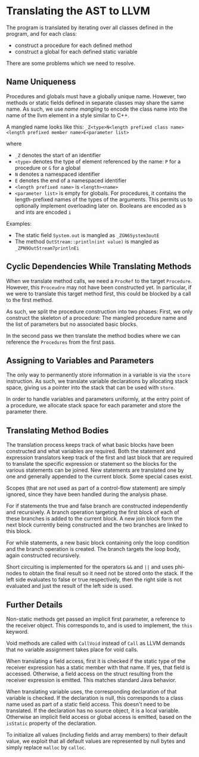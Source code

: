 # Translating the AST to LLVM
The program is translated by iterating over all classes defined in the program, and for each class:

* construct a procedure for each defined method
* construct a global for each defined static variable

There are some problems which we need to resolve.

## Name Uniqueness
Procedures and globals must have a globally unique name. However, two methods or static fields defined
in separate classes may share the same name. As such, we use *name mangling* to encode the class name into the 
name of the llvm element in a style similar to C++.

A mangled name looks like this:
`_Z<type>N<length prefixed class name><length prefixed member name>E<parameter list>`

where
* `_Z` denotes the start of an identifier
* `<type>` denotes the type of element referenced by the name: `P` for a procedure or `G` for a global
* `N` denotes a namespaced identifier
* `E` denotes the end of a namespaced identifier
* `<length prefixed name>` is `<length><name>`
* `<parameter list>` is empty for globals. For procedures, it contains the length-prefixed names of the types of 
the arguments. This permits us to optionally implement overloading later on. Booleans are encoded as `b` and ints
are encoded `i`

Examples:
* The static field `System.out` is mangled as `_ZGN6System3outE`
* The method `OutStream::println(int value)` is mangled as `_ZPN9OutStream7printlnEi`

## Cyclic Dependencies While Translating Methods
When we translate method calls, we need a `ProcRef` to the target `Procedure`. However, this `Proceudre` may not have 
been constructed yet. In particular, if we were to translate this target method first, this could be blocked by a call 
to the first method.

As such, we split the procedure construction into two phases: First, we only construct the skeleton of a procedure:
The mangled procedure name and the list of parameters but no associated basic blocks.

In the second pass we then translate the method bodies where we can reference the `Procedures` from the first
pass.

## Assigning to Variables and Parameters
The only way to permanently store information in a variable is via the `store` instruction. As such, we translate
variable declarations by allocating stack space, giving us a pointer into the stack that can be used with `store`.

In order to handle variables and parameters uniformly, at the entry point of a procedure, we allocate stack space
for each parameter and store the parameter there.

## Translating Method Bodies
The translation process keeps track of what basic blocks have been constructed and what variables are required.
Both the statement and expression translators keep track of the first and last block that are required to translate
the specific expression or statement so the blocks for the various statements can be joined.
New statements are translated one by one and generally appended to the current block. Some special cases exist.

Scopes (that are not used as part of a control-flow statement) are simply ignored, since they have been handled during
the analysis phase.

For if statements the true and false branch are constructed independently and recursively. A branch operation
targeting the first block of each of these branches is added to the current block. A new join block form the next
block currently being constructed and the two branches are linked to this block.

For while statements, a new basic block containing only the loop condition and the branch operation is created. The
branch targets the loop body, again constructed recursively.

Short circuiting is implemented for the operators `&&` and `||` and uses phi-nodes to obtain the final result so it 
need not be stored onto the stack. If the left side evaluates to false or true respectively, then the right side is not
evaluated and just the result of the left side is used.

## Further Details
Non-static methods get passed an implicit first parameter, a reference to the receiver object. This corresponds
to, and is used to implement, the `this` keyword.

Void methods are called with `CallVoid` instead of `Call` as LLVM demands that no variable assignment takes place
for void calls.

When translating a field access, first it is checked if the static type of the receiver expression has a static
member with that name. If yes, that field is accessed. Otherwise, a field access on the struct resulting from
the receiver expression is emitted. This matches standard Java behavior.

When translating variable uses, the corresponding declaration of that variable is checked. If the declaration is 
null, this corresponds to a class name used as part of a static field access. This doesn't need to be translated.
If the declaration has no source object, it is a local variable. Otherwise an implicit field access or global 
access is emitted, based on the `isStatic` property of the declaration.

To initialize all values (including fields and array members) to their default value, we exploit that all default values
are represented by null bytes and simply replace `malloc` by `calloc`.